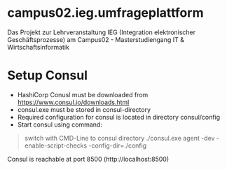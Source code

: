 # campus02.ieg.umfrageplattform
Das Projekt zur Lehrveranstaltung IEG (Integration elektronischer Geschäftsprozesse) am Campus02 - Masterstudiengang IT &amp; Wirtschaftsinformatik


# Setup Consul
- HashiCorp Conusl must be downloaded from https://www.consul.io/downloads.html
- consul.exe must be stored in consul-directory 
- Required configuration for consul is located in directory consul/config
- Start consul using command:
>switch with CMD-Line to consul directory
>./consul.exe agent -dev -enable-script-checks -config-dir=./config

Consul is reachable at port 8500 (http://localhost:8500)
